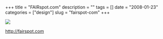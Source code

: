 +++
title = "FAIRspot.com"
description = ""
tags = []
date = "2008-01-23"
categories = ["design"]
slug = "fairspot-com"
+++


 

  <div id="screens-thumbs" class="clearfix">
    <div class="txt-center" id="design-submission"><a href="http://fairspot.com/"><img id='bluga-thumbnail-1087' class='bluga-thumbnail large' src='/media/bluga/
wt47f281ff7ae27_0.jpg'/></a></div>  
  </div>   
<p><a href="http://fairspot.com/">http://fairspot.com</a></p>




